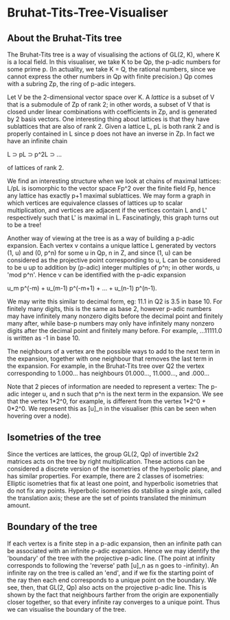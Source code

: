 # Bruhat-Tits-Tree-Visualiser

## About the Bruhat-Tits tree

The Bruhat-Tits tree is a way of visualising the actions of GL(2, K), where K is a local field. In this visualiser, we take K to be Qp, the p-adic numbers for some prime p. (In actuality, we take K = Q, the rational numbers, since we cannot express the other numbers in Qp with finite precision.) Qp comes with a subring Zp, the ring of p-adic integers.

Let V be the 2-dimensional vector space over K. A *lattice* is a subset of V that is a submodule of Zp of rank 2; in other words, a subset of V that is closed under linear combinations with coefficients in Zp, and is generated by 2 basis vectors. One interesting thing about lattices is that they have sublattices that are also of rank 2. Given a lattice L, pL is both rank 2 and is properly contained in L since p does not have an inverse in Zp. In fact we have an infinite chain

L ⊃ pL ⊃ p^2L ⊃ ...

of lattices of rank 2.

We find an interesting structure when we look at chains of maximal lattices: L/pL is isomorphic to the vector space Fp^2 over the finite field Fp, hence any lattice has exactly p+1 maximal sublattices. We may form a graph in which vertices are equivalence classes of lattices up to scalar multiplication, and vertices are adjacent if the vertices contain L and L' respectively such that L' is maximal in L. Fascinatingly, this graph turns out to be a tree!

Another way of viewing at the tree is as a way of building a p-adic expansion. Each vertex v contains a unique lattice L generated by vectors (1, u) and (0, p^n) for some u in Qp, n in Z, and since (1, u) can be considered as the projective point corresponding to u, L can be considered to be u up to addition by (p-adic) integer multiples of p^n; in other words, u 'mod p^n'. Hence v can be identified with the p-adic expansion

u_m p^(-m) + u_(m-1) p^(-m+1) + ... + u_(n-1) p^(n-1).

We may write this similar to decimal form, eg: 11.1 in Q2 is 3.5 in base 10. For finitely many digits, this is the same as base 2, however p-adic numbers may have infinitely many nonzero digits before the decimal point and finitely many after, while base-p numbers may only have infinitely many nonzero digits after the decimal point and finitely many before. For example, ...11111.0 is written as -1 in base 10.

The neighbours of a vertex are the possible ways to add to the next term in the expansion, together with one neighbour that removes the last term in the expansion. For example, in the Bruhat-Tits tree over Q2 the vertex corresponding to 1.000... has neighbours 01.000...,  11.000..., and .000...

Note that 2 pieces of information are needed to represent a vertex: The p-adic integer u, and n such that p^n is the next term in the expansion. We see that the vertex 1\*2^0, for example, is different from the vertex 1\*2^0 + 0\*2^0. We represent this as [u]\_n in the visualiser (this can be seen when hovering over a node).

## Isometries of the tree

Since the vertices are lattices, the group GL(2, Qp) of invertible 2x2 matrices acts on the tree by right multiplication. These actions can be considered a discrete version of the isometries of the hyperbolic plane, and has similar properties. For example, there are 2 classes of isometries: Elliptic isometries that fix at least one point, and hyperbolic isometries that do not fix any points. Hyperbolic isometries do stabilise a single axis, called the translation axis; these are the set of points translated the minimum amount.

## Boundary of the tree

If each vertex is a finite step in a p-adic expansion, then an infinite path can be associated with an infinite p-adic expansion. Hence we may identify the 'boundary' of the tree with the projective p-adic line. (The point at infinity corresponds to following the 'reverse' path [u]\_n as n goes to -infinity). An infinite ray on the tree is called an 'end', and if we fix the starting point of the ray then each end corresponds to a unique point on the boundary. We see, then, that GL(2, Qp) also acts on the projective p-adic line. This is shown by the fact that neighbours farther from the origin are exponentially closer together, so that every infinite ray converges to a unique point. Thus we can visualise the boundary of the tree.
